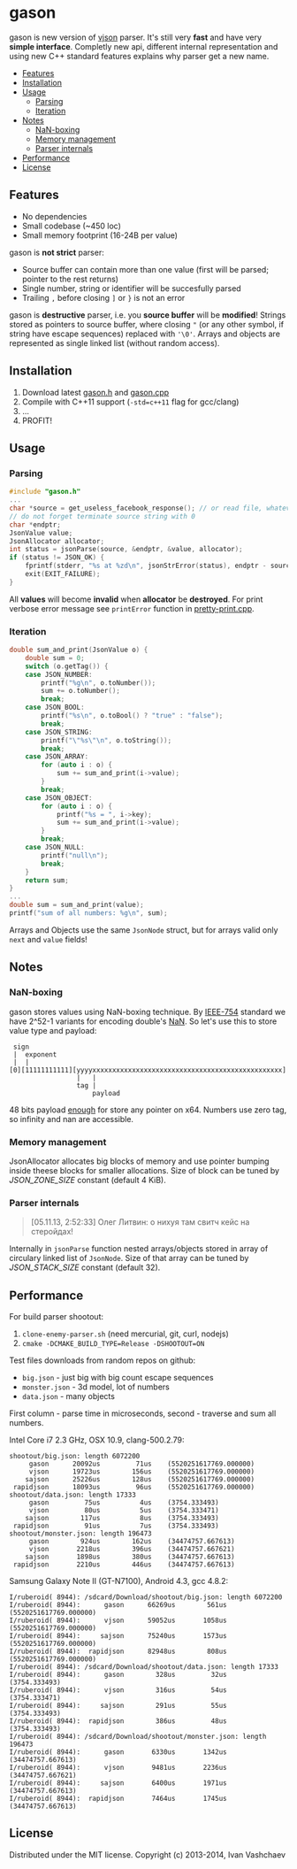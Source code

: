 # gason
gason is new version of [vjson](https://code.google.com/p/vjson) parser. It's still very **fast** and have very **simple interface**. Completly new api, different internal representation and using new C++ standard features explains why parser get a new name.

- [Features](#features)
- [Installation](#installation)
- [Usage](#usage)
	- [Parsing](#parsing)
	- [Iteration](#iteration)
- [Notes](#notes)
	- [NaN-boxing](#nan-boxing)
	- [Memory management](#memory-management)
	- [Parser internals](#parser-internals)
- [Performance](#performance)
- [License](#license)

## Features
* No dependencies
* Small codebase (~450 loc)
* Small memory footprint (16-24B per value)

gason is **not strict** parser:
* Source buffer can contain more than one value (first will be parsed; pointer to the rest returns)
* Single number, string or identifier will be succesfully parsed
* Trailing `,` before closing `]` or `}` is not an error

gason is **destructive** parser, i.e. you **source buffer** will be **modified**! Strings stored as pointers to source buffer, where closing `"` (or any other symbol, if string have escape sequences) replaced with `'\0'`. Arrays and objects are represented as single linked list (without random access).

## Installation
1. Download latest [gason.h](https://raw.github.com/vivkin/gason/master/gason.h) and [gason.cpp](https://raw.github.com/vivkin/gason/master/gason.cpp)
2. Compile with C++11 support (`-std=c++11` flag for gcc/clang)
3. ...
4. PROFIT!

## Usage
### Parsing
```cpp
#include "gason.h"
...
char *source = get_useless_facebook_response(); // or read file, whatever
// do not forget terminate source string with 0
char *endptr;
JsonValue value;
JsonAllocator allocator;
int status = jsonParse(source, &endptr, &value, allocator);
if (status != JSON_OK) {
	fprintf(stderr, "%s at %zd\n", jsonStrError(status), endptr - source);
	exit(EXIT_FAILURE);
}
```
All **values** will become **invalid** when **allocator** be **destroyed**. For print verbose error message see `printError` function in [pretty-print.cpp](pretty-print.cpp).

### Iteration
```cpp
double sum_and_print(JsonValue o) {
	double sum = 0;
	switch (o.getTag()) {
	case JSON_NUMBER:
		printf("%g\n", o.toNumber());
		sum += o.toNumber();
		break;
	case JSON_BOOL:
		printf("%s\n", o.toBool() ? "true" : "false");
		break;
	case JSON_STRING:
		printf("\"%s\"\n", o.toString());
		break;
	case JSON_ARRAY:
		for (auto i : o) {
			sum += sum_and_print(i->value);
		}
		break;
	case JSON_OBJECT:
		for (auto i : o) {
			printf("%s = ", i->key);
			sum += sum_and_print(i->value);
		}
		break;
	case JSON_NULL:
		printf("null\n");
		break;
	}
	return sum;
}
...
double sum = sum_and_print(value);
printf("sum of all numbers: %g\n", sum);
```
Arrays and Objects use the same `JsonNode` struct, but for arrays valid only `next` and `value` fields!

## Notes
### NaN-boxing
gason stores values using NaN-boxing technique. By [IEEE-754](http://en.wikipedia.org/wiki/IEEE_floating_point) standard we have 2^52-1 variants for encoding double's [NaN](http://en.wikipedia.org/wiki/NaN). So let's use this to store value type and payload:
```
 sign
 |  exponent
 |  |
[0][11111111111][yyyyxxxxxxxxxxxxxxxxxxxxxxxxxxxxxxxxxxxxxxxxxxxxxxxx]
                 |   |
                 tag |
                     payload
```
48 bits payload [enough](http://en.wikipedia.org/wiki/X86-64#Virtual_address_space_details) for store any pointer on x64. Numbers use zero tag, so infinity and nan are accessible.

### Memory management
JsonAllocator allocates big blocks of memory and use pointer bumping inside theese blocks for smaller allocations. Size of block can be tuned by *JSON_ZONE_SIZE* constant (default 4 KiB).

### Parser internals
> [05.11.13, 2:52:33] Олег Литвин: о нихуя там свитч кейс на стеройдах!

Internally in `jsonParse` function nested arrays/objects stored in array of circulary linked list of `JsonNode`. Size of that array can be tuned by *JSON_STACK_SIZE* constant (default 32).

## Performance

For build parser shootout:

1. `clone-enemy-parser.sh` (need mercurial, git, curl, nodejs)
2. `cmake -DCMAKE_BUILD_TYPE=Release -DSHOOTOUT=ON`

Test files downloads from random repos on github:
* `big.json` - just big with big count escape sequences
* `monster.json` - 3d model, lot of numbers
* `data.json` - many objects

First column - parse time in microseconds, second - traverse and sum all numbers.

Intel Core i7 2.3 GHz, OSX 10.9, clang-500.2.79:
```
shootout/big.json: length 6072200
     gason      20092us         71us 	(5520251617769.000000)
     vjson      19723us        156us 	(5520251617769.000000)
    sajson      25226us        128us 	(5520251617769.000000)
 rapidjson      18093us         96us 	(5520251617769.000000)
shootout/data.json: length 17333
     gason         75us          4us 	(3754.333493)
     vjson         80us          5us 	(3754.333471)
    sajson        117us          8us 	(3754.333493)
 rapidjson         91us          7us 	(3754.333493)
shootout/monster.json: length 196473
     gason        924us        162us 	(34474757.667613)
     vjson       2218us        396us 	(34474757.667621)
    sajson       1898us        380us 	(34474757.667613)
 rapidjson       2210us        446us 	(34474757.667613)
```
Samsung Galaxy Note II (GT-N7100), Android 4.3, gcc 4.8.2:
```
I/ruberoid( 8944): /sdcard/Download/shootout/big.json: length 6072200
I/ruberoid( 8944):      gason      66269us        561us 	(5520251617769.000000)
I/ruberoid( 8944):      vjson      59052us       1058us 	(5520251617769.000000)
I/ruberoid( 8944):     sajson      75240us       1573us 	(5520251617769.000000)
I/ruberoid( 8944):  rapidjson      82948us        808us 	(5520251617769.000000)
I/ruberoid( 8944): /sdcard/Download/shootout/data.json: length 17333
I/ruberoid( 8944):      gason        328us         32us 	(3754.333493)
I/ruberoid( 8944):      vjson        316us         54us 	(3754.333471)
I/ruberoid( 8944):     sajson        291us         55us 	(3754.333493)
I/ruberoid( 8944):  rapidjson        386us         48us 	(3754.333493)
I/ruberoid( 8944): /sdcard/Download/shootout/monster.json: length 196473
I/ruberoid( 8944):      gason       6330us       1342us 	(34474757.667613)
I/ruberoid( 8944):      vjson       9481us       2236us 	(34474757.667621)
I/ruberoid( 8944):     sajson       6400us       1971us 	(34474757.667613)
I/ruberoid( 8944):  rapidjson       7464us       1745us 	(34474757.667613)
```

## License
Distributed under the MIT license. Copyright (c) 2013-2014, Ivan Vashchaev
